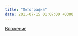 ```yaml
---
title: "Фотография"
date: 2011-07-15 01:05:00 +0300
---
```



[Вложение](https://vk.com/photo41076938_264503929)
